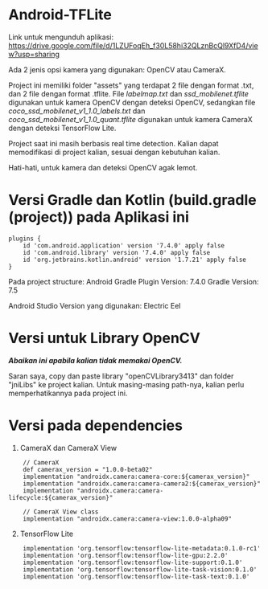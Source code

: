 # Android-TFLite

Link untuk mengunduh aplikasi: https://drive.google.com/file/d/1LZUFoqEh_f30L58hi32QLznBcQl9XfD4/view?usp=sharing

Ada 2 jenis opsi kamera yang digunakan: OpenCV atau CameraX. 

Project ini memiliki folder "assets" yang terdapat 2 file dengan format .txt, dan 2 file dengan format .tflite.
File *labelmap.txt* dan *ssd_mobilenet.tflite* digunakan untuk kamera OpenCV dengan deteksi OpenCV, sedangkan file *coco_ssd_mobilenet_v1_1.0_labels.txt* dan *coco_ssd_mobilenet_v1_1.0_quant.tflite* digunakan untuk kamera CameraX dengan deteksi TensorFlow Lite.

Project saat ini masih berbasis real time detection. Kalian dapat memodifikasi di project kalian, sesuai dengan kebutuhan kalian.

Hati-hati, untuk kamera dan deteksi OpenCV agak lemot.

# Versi Gradle dan Kotlin (build.gradle (project)) pada Aplikasi ini
```
plugins {
    id 'com.android.application' version '7.4.0' apply false
    id 'com.android.library' version '7.4.0' apply false
    id 'org.jetbrains.kotlin.android' version '1.7.21' apply false
}
```

Pada project structure:
Android Gradle Plugin Version: 7.4.0
Gradle Version: 7.5

Android Studio Version yang digunakan: Electric Eel

# Versi untuk Library OpenCV
***Abaikan ini apabila kalian tidak memakai OpenCV.***

Saran saya, copy dan paste library "openCVLibrary3413" dan folder "jniLibs" ke project kalian. Untuk masing-masing path-nya, kalian perlu memperhatikannya pada project ini.

# Versi pada dependencies
1. CameraX dan CameraX View
```
    // CameraX
    def camerax_version = "1.0.0-beta02"
    implementation "androidx.camera:camera-core:${camerax_version}"
    implementation "androidx.camera:camera-camera2:${camerax_version}"
    implementation "androidx.camera:camera-lifecycle:${camerax_version}"
    
    // CameraX View class    
    implementation "androidx.camera:camera-view:1.0.0-alpha09"
```
2. TensorFlow Lite
```    
    implementation 'org.tensorflow:tensorflow-lite-metadata:0.1.0-rc1' 
    implementation 'org.tensorflow:tensorflow-lite-gpu:2.2.0'
    implementation 'org.tensorflow:tensorflow-lite-support:0.1.0'
    implementation 'org.tensorflow:tensorflow-lite-task-vision:0.1.0'
    implementation 'org.tensorflow:tensorflow-lite-task-text:0.1.0'
```
